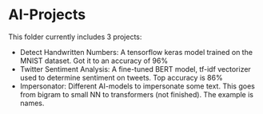 # AI-Projects
This folder currently includes 3 projects:
- Detect Handwritten Numbers: A tensorflow keras model trained on the MNIST dataset. Got it to an accuracy of 96%
- Twitter Sentiment Analysis: A fine-tuned BERT model, tf-idf vectorizer used to determine sentiment on tweets. Top accuracy is 86%
- Impersonator: Different AI-models to impersonate some text. This goes from bigram to small NN to transformers (not finished). The example is names.